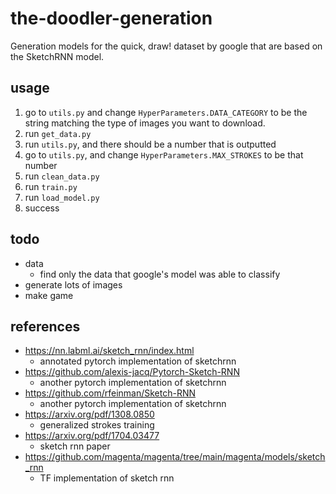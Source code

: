 # the-doodler-generation

Generation models for the quick, draw! dataset by google that are based on the SketchRNN model.

## usage

1. go to `utils.py` and change `HyperParameters.DATA_CATEGORY` to be the string matching the type of images you want to download.
2. run `get_data.py`
3. run `utils.py`, and there should be a number that is outputted
4. go to `utils.py`, and change `HyperParameters.MAX_STROKES` to be that number
5. run `clean_data.py`
6. run `train.py`
7. run `load_model.py`
8. success

## todo

* data
  * find only the data that google's model was able to classify
* generate lots of images
* make game

## references

* <https://nn.labml.ai/sketch_rnn/index.html>
  * annotated pytorch implementation of sketchrnn
* <https://github.com/alexis-jacq/Pytorch-Sketch-RNN>
  * another pytorch implementation of sketchrnn
* <https://github.com/rfeinman/Sketch-RNN>
  * another pytorch implementation of sketchrnn
* <https://arxiv.org/pdf/1308.0850>
  * generalized strokes training
* <https://arxiv.org/pdf/1704.03477>
  * sketch rnn paper
* <https://github.com/magenta/magenta/tree/main/magenta/models/sketch_rnn>
  * TF implementation of sketch rnn